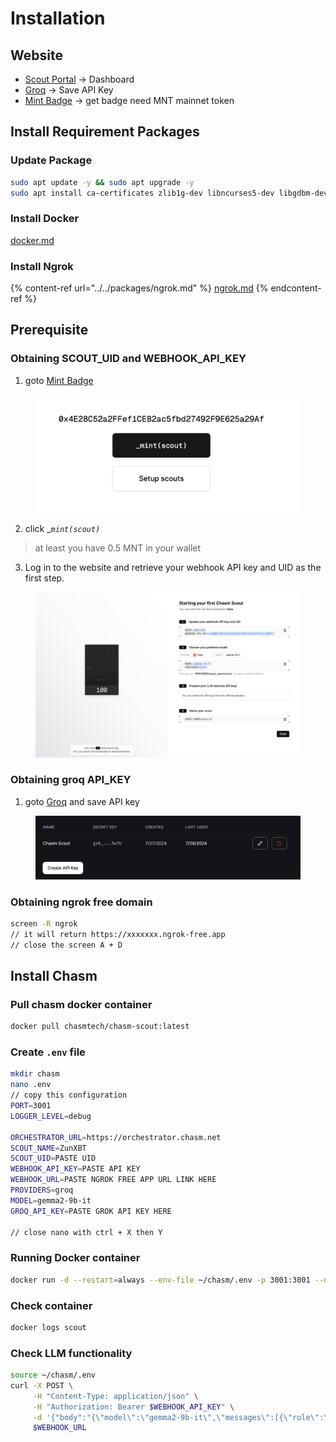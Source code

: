 # Installation

## Website

* [Scout Portal](https://scout.chasm.net/new-scout) -> Dashboard
* [Groq](https://console.groq.com/keys) -> Save API Key
* [Mint Badge](https://scout.chasm.net/private-mint) -> get badge need MNT mainnet token

## Install Requirement Packages

### Update Package

```bash
sudo apt update -y && sudo apt upgrade -y
sudo apt install ca-certificates zlib1g-dev libncurses5-dev libgdbm-dev libnss3-dev curl git wget make jq build-essential pkg-config lsb-release libssl-dev libreadline-dev libffi-dev gcc screen unzip lz4 -y
```

### Install Docker

[docker.md](../../packages/docker.md "mention")

### Install Ngrok

{% content-ref url="../../packages/ngrok.md" %}
[ngrok.md](../../packages/ngrok.md)
{% endcontent-ref %}

## Prerequisite

### Obtaining SCOUT\_UID and WEBHOOK\_API\_KEY

1. goto [Mint Badge](https://scout.chasm.net/private-mint)

<figure><img src="../../.gitbook/assets/image.png" alt=""><figcaption></figcaption></figure>

2. click \__`mint(scout)`_

> at least you have 0.5 MNT in your wallet

3. Log in to the website and retrieve your webhook API key and UID as the first step.

<figure><img src="../../.gitbook/assets/image (1).png" alt=""><figcaption></figcaption></figure>

### Obtaining groq API\_KEY

1. goto [Groq](https://console.groq.com/keys) and save API key

<figure><img src="../../.gitbook/assets/image (2).png" alt=""><figcaption></figcaption></figure>

### Obtaining ngrok free domain

```sh
screen -R ngrok
// it will return https://xxxxxxx.ngrok-free.app
// close the screen A + D 
```

## Install Chasm

### Pull chasm docker container

```bash
docker pull chasmtech/chasm-scout:latest
```

### Create `.env` file

```bash
mkdir chasm
nano .env
// copy this configuration
PORT=3001
LOGGER_LEVEL=debug

ORCHESTRATOR_URL=https://orchestrator.chasm.net
SCOUT_NAME=ZunXBT
SCOUT_UID=PASTE UID
WEBHOOK_API_KEY=PASTE API KEY
WEBHOOK_URL=PASTE NGROK FREE APP URL LINK HERE
PROVIDERS=groq
MODEL=gemma2-9b-it
GROQ_API_KEY=PASTE GROK API KEY HERE

// close nano with ctrl + X then Y
```

### Running Docker container

```bash
docker run -d --restart=always --env-file ~/chasm/.env -p 3001:3001 --name scout chasmtech/chasm-scout
```

### Check container

```bash
docker logs scout
```

### Check LLM functionality

```bash
source ~/chasm/.env
curl -X POST \
     -H "Content-Type: application/json" \
     -H "Authorization: Bearer $WEBHOOK_API_KEY" \
     -d '{"body":"{\"model\":\"gemma2-9b-it\",\"messages\":[{\"role\":\"system\",\"content\":\"You are a helpful assistant.\"}]}"}' \
     $WEBHOOK_URL
```
